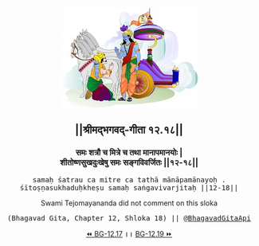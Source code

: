 <center><img src="../../asset/BG.png" alt="#API #bhagavadgitaapi #slok #nodejs #js #api #gitaapi #krishna #hinduism #vedic #ISKCON #shreemadbhagavadgita #technology"/>
<h2>||श्रीमद्‍भगवद्‍-गीता १२.१८||</h2>
<h3>समः शत्रौ च मित्रे च तथा मानापमानयोः |<br/>शीतोष्णसुखदुःखेषु समः सङ्गविवर्जितः ||१२-१८||</h3>
<pre>samaḥ śatrau ca mitre ca tathā mānāpamānayoḥ .<br/>śītoṣṇasukhaduḥkheṣu samaḥ saṅgavivarjitaḥ ||12-18||</pre>
<p>Swami Tejomayananda did not comment on this sloka</p>
<pre>(Bhagavad Gita, Chapter 12, Shloka 18) || <a href="https://twitter.com/bhagavadgitaapi">@BhagavadGitaApi</a></pre><a href="../../12/17">⏪  BG-12.17</a><b>        ।।        </b><a href="../../12/19">BG-12.19  ⏩</a></center></center>